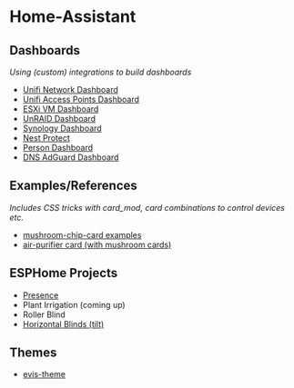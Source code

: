 # Home-Assistant

## Dashboards
*Using (custom) integrations to build dashboards*
* [Unifi Network Dashboard](dashboards/unifi-network-dashboard/)
* [Unifi Access Points Dashboard](dashboards/unifi-ap-dashboard/)
* [ESXi VM Dashboard](dashboards/esxi-vm-dashboard/)
* [UnRAID Dashboard](dashboards/unraid/)
* [Synology Dashboard](dashboards/synology-dashboard/)
* [Nest Protect](dashboards/nest-protect/)
* [Person Dashboard](dashboards/person-dashboard/)
* [DNS AdGuard Dashboard](dashboards/dns-dashboard/)

## Examples/References
*Includes CSS tricks with card_mod, card combinations to control devices etc.*
* [mushroom-chip-card examples](examples/mushroom-chip-card.md)
* [air-purifier card (with mushroom cards)](examples/air-purifier/)

## ESPHome Projects
* [Presence](esphome/presence/)
* Plant Irrigation (coming up)
* Roller Blind
* [Horizontal Blinds (tilt)](esphome/horizontal-blinds/)

## Themes
* [evis-theme](themes/readme.md)
